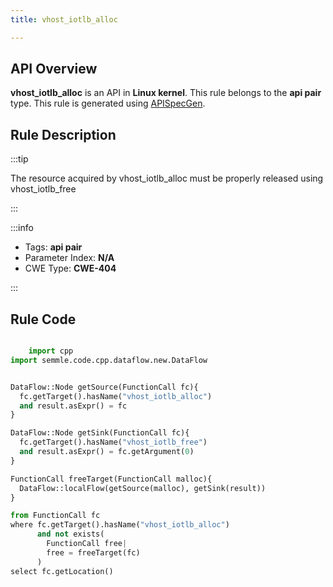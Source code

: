 ```yaml
---
title: vhost_iotlb_alloc

---
```



## API Overview
**vhost_iotlb_alloc** is an API in **Linux kernel**. This rule belongs to the **api pair** type. This rule is generated using [APISpecGen](../../tools/APISpecGen).
## Rule Description

:::tip

The resource acquired by vhost_iotlb_alloc must be properly released using vhost_iotlb_free

:::

:::info

- Tags: **api pair**
- Parameter Index: **N/A**
- CWE Type: **CWE-404**

:::

## Rule Code
```python

    import cpp
import semmle.code.cpp.dataflow.new.DataFlow


DataFlow::Node getSource(FunctionCall fc){
  fc.getTarget().hasName("vhost_iotlb_alloc")
  and result.asExpr() = fc
}

DataFlow::Node getSink(FunctionCall fc){
  fc.getTarget().hasName("vhost_iotlb_free")
  and result.asExpr() = fc.getArgument(0)
}

FunctionCall freeTarget(FunctionCall malloc){
  DataFlow::localFlow(getSource(malloc), getSink(result))
}

from FunctionCall fc
where fc.getTarget().hasName("vhost_iotlb_alloc")
      and not exists(
        FunctionCall free| 
        free = freeTarget(fc)
      )
select fc.getLocation()

    
```
